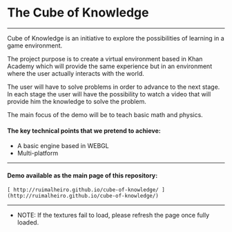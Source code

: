The Cube of Knowledge
=====
---

Cube of Knowledge is an initiative to explore the possibilities of learning in a game environment.

The project purpose is to create a virtual environment based in Khan Academy which will provide the same experience but in an environment where the user actually interacts with the world.

The user will have to solve problems in order to advance to the next stage. In each stage the user will have the possibility to watch a video that will provide him the knowledge to solve the problem.

The main focus of the demo will be to teach basic math and physics.


#### The key technical points that we pretend to achieve:
* A basic engine based in WEBGL
* Multi-platform

---
#### Demo available as the main page of this repository:
    [ http://ruimalheiro.github.io/cube-of-knowledge/ ](http://ruimalheiro.github.io/cube-of-knowledge/)
    
---
* NOTE: If the textures fail to load, please refresh the page once fully loaded.